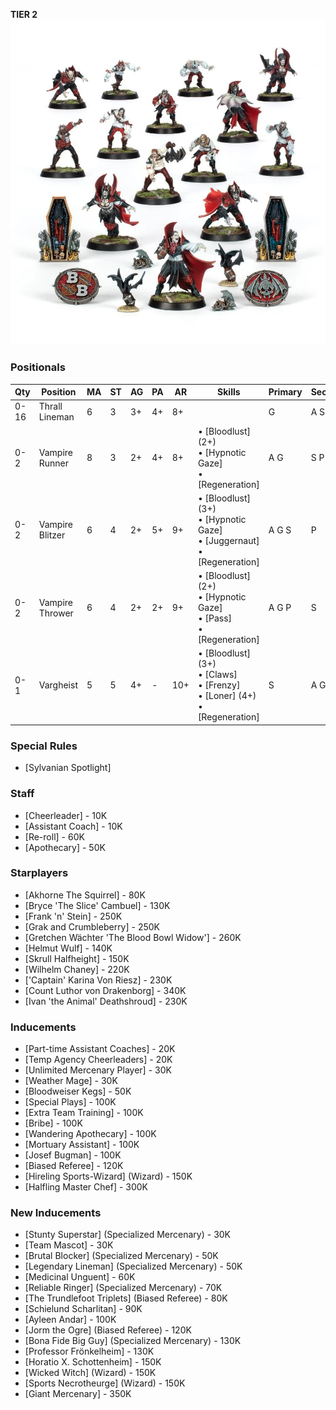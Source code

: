 ﻿**TIER 2**
![](../media/teams/BBVampires.jpg)

### Positionals

| Qty  | Position        | MA | ST | AG | PA  | AR  | Skills                                                                    | Primary | Secondary | Cost |
| ---- | --------------- | - | - | -- | -- | --- | ------------------------------------------------------------------------- | ------- | --------- | ---- |
| 0-16 | Thrall Lineman  | 6 | 3 | 3+ | 4+ | 8+  |                                                                           | G       | A S       | 40K  |
| 0-2  | Vampire Runner  | 8 | 3 | 2+ | 4+ | 8+  | • [Bloodlust] (2+)<br />• [Hypnotic Gaze] <br />• [Regeneration]                      | A G     | S P       | 100K |
| 0-2  | Vampire Blitzer | 6 | 4 | 2+ | 5+ | 9+  | • [Bloodlust] (3+) <br /> • [Hypnotic Gaze] <br /> • [Juggernaut] <br /> • [Regeneration] | A G S   | P         | 110K |
| 0-2  | Vampire Thrower | 6 | 4 | 2+ | 2+ | 9+  | • [Bloodlust] (2+) <br /> • [Hypnotic Gaze] <br /> • [Pass] <br /> • [Regeneration]       | A G P   | S         | 110K |
| 0-1  | Vargheist       | 5 | 5 | 4+ | \- | 10+ | • [Bloodlust] (3+) <br /> • [Claws] <br /> • [Frenzy] <br /> • [Loner] (4+) <br /> • [Regeneration] | S       | A G       | 150K |

### Special Rules

* [Sylvanian Spotlight]

### Staff

* [Cheerleader] - 10K
* [Assistant Coach] - 10K
* [Re-roll] - 60K
* [Apothecary]  - 50K

### Starplayers

* [Akhorne The Squirrel] - 80K
* [Bryce 'The Slice' Cambuel] - 130K
* [Frank 'n' Stein] - 250K
* [Grak and Crumbleberry] - 250K
* [Gretchen Wächter 'The Blood Bowl Widow'] - 260K
* [Helmut Wulf] - 140K
* [Skrull Halfheight] - 150K
* [Wilhelm Chaney] - 220K
* ['Captain' Karina Von Riesz] - 230K
* [Count Luthor von Drakenborg] - 340K
* [Ivan 'the Animal' Deathshroud] - 230K

### Inducements

* [Part-time Assistant Coaches] - 20K
* [Temp Agency Cheerleaders] - 20K
* [Unlimited Mercenary Player] - 30K
* [Weather Mage] - 30K
* [Bloodweiser Kegs] - 50K
* [Special Plays] - 100K
* [Extra Team Training] - 100K
* [Bribe] - 100K
* [Wandering Apothecary] - 100K
* [Mortuary Assistant] - 100K
* [Josef Bugman] - 100K
* [Biased Referee] - 120K
* [Hireling Sports-Wizard] (Wizard) - 150K
* [Halfling Master Chef] - 300K

### New Inducements

* [Stunty Superstar] (Specialized Mercenary) - 30K
* [Team Mascot] - 30K
* [Brutal Blocker] (Specialized Mercenary) - 50K
* [Legendary Lineman] (Specialized Mercenary) - 50K
* [Medicinal Unguent] - 60K
* [Reliable Ringer] (Specialized Mercenary) - 70K
* [The Trundlefoot Triplets] (Biased Referee) - 80K
* [Schielund Scharlitan] - 90K
* [Ayleen Andar] - 100K
* [Jorm the Ogre] (Biased Referee) - 120K
* [Bona Fide Big Guy] (Specialized Mercenary) - 130K
* [Professor Frönkelheim] - 130K
* [Horatio X. Schottenheim] - 150K
* [Wicked Witch] (Wizard) - 150K
* [Sports Necrotheurge] (Wizard) - 150K
* [Giant Mercenary] - 350K
